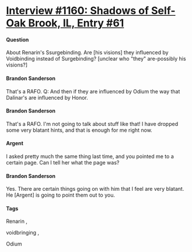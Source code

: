 # [Interview #1160: Shadows of Self-Oak Brook, IL, Entry #61](https://www.theoryland.com/intvmain.php?i=1160#61)

#### Question

About Renarin's Ssurgebinding. Are [his visions] they influenced by Voidbinding instead of Surgebinding? [unclear who "they" are-possibly his visions?]

#### Brandon Sanderson

That's a RAFO.
Q: And then if they are influenced by Odium the way that Dalinar's are influenced by Honor.

#### Brandon Sanderson

That's a RAFO. I'm not going to talk about stuff like that! I have dropped some very blatant hints, and that is enough for me right now.

#### Argent

I asked pretty much the same thing last time, and you pointed me to a certain page. Can I tell her what the page was?

#### Brandon Sanderson

Yes. There are certain things going on with him that I feel are very blatant. He [Argent] is going to point them out to you.

#### Tags

Renarin
,

voidbringing
,

Odium

